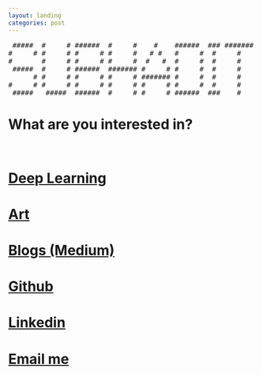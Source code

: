 ```yaml
---
layout: landing
categories: post
---
```


<pre>
 #####  #     # ######  #     #    #    ######  ### ####### #     #    #    
#     # #     # #     # #     #   # #   #     #  #     #     #   #    # #   
#       #     # #     # #     #  #   #  #     #  #     #      # #    #   #  
 #####  #     # ######  ####### #     # #     #  #     #       #    #     # 
      # #     # #     # #     # ####### #     #  #     #       #    ####### 
#     # #     # #     # #     # #     # #     #  #     #       #    #     # 
 #####   #####  ######  #     # #     # ######  ###    #       #    #     # 
</pre>

# What are you interested in?
<br>
<h1><a href = "{{ "deeplearning.html"| absolute_url  }}">Deep Learning</a></h1>
<h1><a href = "{{ "art.html"| absolute_url  }}">Art</a></h1>
<h1><a href = "https://msubhaditya.medium.com/">Blogs (Medium)</a></h1>
<h1><a href = "https://github.com/SubhadityaMukherjee/">Github</a></h1>
<h1><a href = "https://www.linkedin.com/in/subhaditya-mukherjee-a36883100/">Linkedin</a></h1>
<h1><a href = "mailto: msubhaditya@gmail.com">Email me</a></h1>

